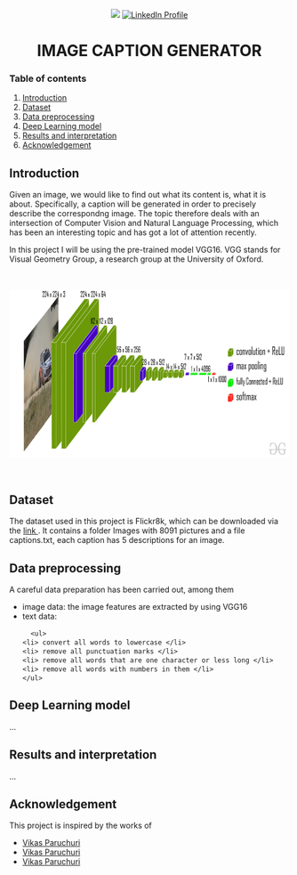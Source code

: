 <p align="center">

<img src="https://img.shields.io/badge/made%20by-Binh%20Hong%20Ngoc-green">
<a href="https://www.linkedin.com/in/binhhongngoc/">
<img src="https://img.shields.io/badge/-LinkedIn-blue?style=flat&logo=linkedin&logoColor=white" alt="LinkedIn Profile">
</a>
</p>

<h1 align="center"> IMAGE CAPTION GENERATOR </h1>

  
<h3> Table of contents </h3>
<ol>
    <li><a href="#intro">Introduction</a></li>
    <li><a href="#data">Dataset</a></li>
    <li><a href="#preprocessing">Data preprocessing</a></li>
    <li><a href="#models">Deep Learning model</a></li>
    <li><a href="#results">Results and interpretation</a> </li>
    <li><a href="#acknowledgement">Acknowledgement</a></li>
</ol>

<h2 id="intro">Introduction</h2>

Given an image, we would like to find out what its content is,  what it is about. Specifically, a caption will be generated in order to precisely describe the correspondng image. The topic therefore deals with an intersection of Computer Vision and Natural Language Processing, which has been an interesting topic and has got a lot of attention recently.

In this project I will be using the pre-trained model VGG16. VGG stands for Visual Geometry Group, a research group at the University of Oxford.

<p align="center">
<br><br><img src="Pictures/VGG16.jpg" width="600" height="300">
</p>
<br>
<p>
<h2 id="data">Dataset</h2>

The dataset used in this project is Flickr8k, which can be downloaded via the <a href="https://www.kaggle.com/code/dbdmobile/image-captioner/input"> link </a>. It contains a folder Images with 8091 pictures and a file captions.txt, each caption has 5 descriptions for an image.

<h2 id="preprocessing">Data preprocessing</h2>
A careful data preparation has been carried out, among them
<ul>
    <li> image data: the image features are extracted by using VGG16 </li>
    <li> text data: 

      <ul>
    <li> convert all words to lowercase </li>
    <li> remove all punctuation marks </li>
    <li> remove all words that are one character or less long </li>
    <li> remove all words with numbers in them </li>
    </ul>
</li>
    
</ul>

<h2 id="models">Deep Learning model</h2>

...

</ul>

 <h2 id="results">Results and interpretation</h2>
...


<h2 id="acknowledgement">Acknowledgement</h2>
This project is inspired by the works of 
<ul>
    <li> <a href="https://www.youtube.com/watch?v=Nt7WJa2iu0s&list=PLQ22X3eLL96fi00hQL2VNaX-OKuDZ3H7s&index=11"> Vikas Paruchuri</a> </li>
    <li> <a href="https://www.youtube.com/watch?v=Nt7WJa2iu0s&list=PLQ22X3eLL96fi00hQL2VNaX-OKuDZ3H7s&index=11"> Vikas Paruchuri</a> </li>
    <li> <a href="https://www.youtube.com/watch?v=Nt7WJa2iu0s&list=PLQ22X3eLL96fi00hQL2VNaX-OKuDZ3H7s&index=11"> Vikas Paruchuri</a> </li>
  
</ul>
